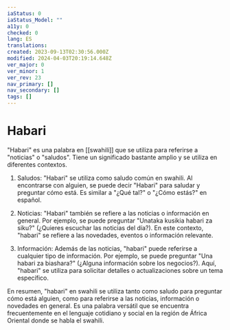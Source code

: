 ```yaml
---
iaStatus: 0
iaStatus_Model: ""
a11y: 0
checked: 0
lang: ES
translations: 
created: 2023-09-13T02:30:56.000Z
modified: 2024-04-03T20:19:14.648Z
ver_major: 0
ver_minor: 1
ver_rev: 23
nav_primary: []
nav_secondary: []
tags: []
---
```

# Habari

"Habari" es una palabra en [[swahili]] que se utiliza para referirse a "noticias" o "saludos". Tiene un significado bastante amplio y se utiliza en diferentes contextos.

1.  Saludos: "Habari" se utiliza como saludo común en swahili. Al encontrarse con alguien, se puede decir "Habari" para saludar y preguntar cómo está. Es similar a "¿Qué tal?" o "¿Cómo estás?" en español.
    
2.  Noticias: "Habari" también se refiere a las noticias o información en general. Por ejemplo, se puede preguntar "Unataka kusikia habari za siku?" (¿Quieres escuchar las noticias del día?). En este contexto, "habari" se refiere a las novedades, eventos o información relevante.
    
3.  Información: Además de las noticias, "habari" puede referirse a cualquier tipo de información. Por ejemplo, se puede preguntar "Una habari za biashara?" (¿Alguna información sobre los negocios?). Aquí, "habari" se utiliza para solicitar detalles o actualizaciones sobre un tema específico.
    

En resumen, "habari" en swahili se utiliza tanto como saludo para preguntar cómo está alguien, como para referirse a las noticias, información o novedades en general. Es una palabra versátil que se encuentra frecuentemente en el lenguaje cotidiano y social en la región de África Oriental donde se habla el swahili.
